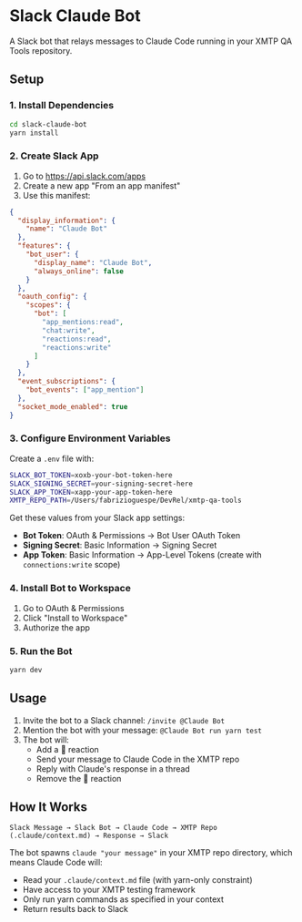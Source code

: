 # Slack Claude Bot

A Slack bot that relays messages to Claude Code running in your XMTP QA Tools repository.

## Setup

### 1. Install Dependencies

```bash
cd slack-claude-bot
yarn install
```

### 2. Create Slack App

1. Go to https://api.slack.com/apps
2. Create a new app "From an app manifest"
3. Use this manifest:

```json
{
  "display_information": {
    "name": "Claude Bot"
  },
  "features": {
    "bot_user": {
      "display_name": "Claude Bot",
      "always_online": false
    }
  },
  "oauth_config": {
    "scopes": {
      "bot": [
        "app_mentions:read",
        "chat:write",
        "reactions:read",
        "reactions:write"
      ]
    }
  },
  "event_subscriptions": {
    "bot_events": ["app_mention"]
  },
  "socket_mode_enabled": true
}
```

### 3. Configure Environment Variables

Create a `.env` file with:

```bash
SLACK_BOT_TOKEN=xoxb-your-bot-token-here
SLACK_SIGNING_SECRET=your-signing-secret-here
SLACK_APP_TOKEN=xapp-your-app-token-here
XMTP_REPO_PATH=/Users/fabrizioguespe/DevRel/xmtp-qa-tools
```

Get these values from your Slack app settings:

- **Bot Token**: OAuth & Permissions → Bot User OAuth Token
- **Signing Secret**: Basic Information → Signing Secret
- **App Token**: Basic Information → App-Level Tokens (create with `connections:write` scope)

### 4. Install Bot to Workspace

1. Go to OAuth & Permissions
2. Click "Install to Workspace"
3. Authorize the app

### 5. Run the Bot

```bash
yarn dev
```

## Usage

1. Invite the bot to a Slack channel: `/invite @Claude Bot`
2. Mention the bot with your message: `@Claude Bot run yarn test`
3. The bot will:
   - Add a 🤔 reaction
   - Send your message to Claude Code in the XMTP repo
   - Reply with Claude's response in a thread
   - Remove the 🤔 reaction

## How It Works

```
Slack Message → Slack Bot → Claude Code → XMTP Repo (.claude/context.md) → Response → Slack
```

The bot spawns `claude "your message"` in your XMTP repo directory, which means Claude Code will:

- Read your `.claude/context.md` file (with yarn-only constraint)
- Have access to your XMTP testing framework
- Only run yarn commands as specified in your context
- Return results back to Slack
